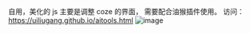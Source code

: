 自用，美化的 js 主要是调整 coze 的界面， 需要配合油猴插件使用。
访问： https://uiliugang.github.io/aitools.html
![image](https://github.com/uiliugang/uiliugang.github.io/assets/74343774/0975f91b-4abe-487b-8ee5-852ebd1ebe83)
